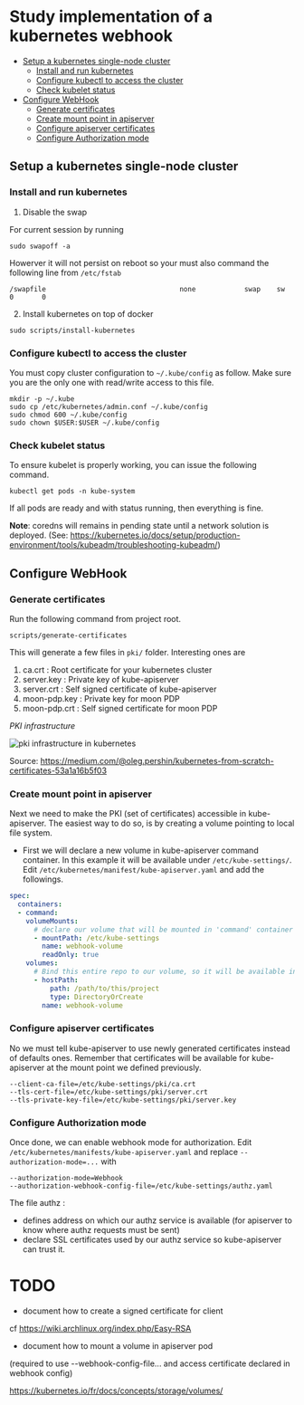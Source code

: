 # Study implementation of a kubernetes webhook

- [Setup a kubernetes single-node cluster](#setup-a-kubernetes-single-node-cluster)
  - [Install and run kubernetes](#install-and-run-kubernetes)
  - [Configure kubectl to access the cluster](#configure-kubectl-to-access-the-cluster)
  - [Check kubelet status](#check-kubelet-status)
- [Configure WebHook](#configure-webhook)
  - [Generate certificates](#generate-certificates)
  - [Create mount point in apiserver](#create-mount-point-in-apiserver)
  - [Configure apiserver certificates](#configure-apiserver-certificates)
  - [Configure Authorization mode](#configure-authorization-mode)

## Setup a kubernetes single-node cluster

### Install and run kubernetes

1. Disable the swap

For current session by running

```
sudo swapoff -a
```

Howerver it will not persist on reboot so your must also command the following line from `/etc/fstab`

```
/swapfile                                 none            swap    sw              0       0
```

2. Install kubernetes on top of docker

```
sudo scripts/install-kubernetes
```

### Configure kubectl to access the cluster

You must copy cluster configuration to `~/.kube/config` as follow.
Make sure you are the only one with read/write access to this file.

```
mkdir -p ~/.kube
sudo cp /etc/kubernetes/admin.conf ~/.kube/config
sudo chmod 600 ~/.kube/config
sudo chown $USER:$USER ~/.kube/config
```

### Check kubelet status

To ensure kubelet is properly working, you can issue the following command.

```
kubectl get pods -n kube-system
```

If all pods are ready and with status running, then everything is fine.

**Note**: coredns will remains in pending state until a network solution is deployed. (See: https://kubernetes.io/docs/setup/production-environment/tools/kubeadm/troubleshooting-kubeadm/)

## Configure WebHook

### Generate certificates

Run the following command from project root.
```
scripts/generate-certificates
```

This will generate a few files in `pki/` folder. Interesting ones are

1. ca.crt : Root certificate for your kubernetes cluster
2. server.key : Private key of kube-apiserver
3. server.crt : Self signed certificate of kube-apiserver
4. moon-pdp.key : Private key for moon PDP
5. moon-pdp.crt : Self signed certificate for moon PDP


*PKI infrastructure*

![pki infrastructure in kubernetes](https://miro.medium.com/max/776/1*IPCF2B5vs2cyrCsP-sPOvQ.jpeg)

Source: https://medium.com/@oleg.pershin/kubernetes-from-scratch-certificates-53a1a16b5f03

### Create mount point in apiserver

Next we need to make the PKI (set of certificates) accessible in kube-apiserver.
The easiest way to do so, is by creating a volume pointing to local file system.

* First we will declare a new volume in kube-apiserver command container. In this example it will be available under `/etc/kube-settings/`.
Edit `/etc/kubernetes/manifest/kube-apiserver.yaml` and add the followings.

```yaml
spec:
  containers:
  - command:
    volumeMounts:
      # declare our volume that will be mounted in 'command' container
      - mountPath: /etc/kube-settings
        name: webhook-volume
        readOnly: true
    volumes:
      # Bind this entire repo to our volume, so it will be available in container under /etc/kube-settings
      - hostPath:
          path: /path/to/this/project
          type: DirectoryOrCreate
        name: webhook-volume
```

### Configure apiserver certificates

No we must tell kube-apiserver to use newly generated certificates instead of defaults ones.
Remember that certificates will be available for kube-apiserver at the mount point we defined previously.

```
--client-ca-file=/etc/kube-settings/pki/ca.crt
--tls-cert-file=/etc/kube-settings/pki/server.crt
--tls-private-key-file=/etc/kube-settings/pki/server.key
```

### Configure Authorization mode

Once done, we can enable webhook mode for authorization.
Edit `/etc/kubernetes/manifests/kube-apiserver.yaml` and replace `--authorization-mode=...` with

```
--authorization-mode=Webhook
--authorization-webhook-config-file=/etc/kube-settings/authz.yaml
```

The file authz :

* defines address on which our authz service is available (for apiserver to know where authz requests must be sent)
* declare SSL certificates used by our authz service so kube-apiserver can trust it.

# TODO

* document how to create a signed certificate for client

cf https://wiki.archlinux.org/index.php/Easy-RSA

* document how to mount a volume in apiserver pod

(required to use --webhook-config-file... and access certificate declared in webhook config)

https://kubernetes.io/fr/docs/concepts/storage/volumes/
